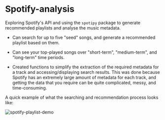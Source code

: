 # Spotify-analysis
 Exploring Spotify's API and using the `spotipy` package to generate recommended playlists and analyse the music metadata.
 
 * Can search for up to five "seed" songs, and generate a recommended playlist based on them.
 
 * Can see your top-played songs over "short-term", "medium-term", and "long-term" time periods.
 
 * Created functions to simplify the extraction of the required metadata for a track and accessing/displaying search results. This was done because Spotify has an extremely large amount of metadata for each track, and getting the data that you require can be quite complicated, messy, and time-consuming.

A quick example of what the searching and recommendation process looks like:

![spotify-playlist-demo](https://github.com/arnavprasad7/Spotify-analysis/blob/main/spotify_playlist_demo.gif)
